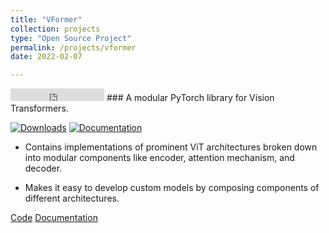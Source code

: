 ```yaml
---
title: "VFormer"
collection: projects
type: "Open Source Project"
permalink: /projects/vformer
date: 2022-02-07

---
```


<iframe src="https://ghbtns.com/github-btn.html?user=sforaidl&repo=vformer&type=star&count=true" frameborder="0" scrolling="0" width="150" height="20" title="GitHub"></iframe>
### A modular PyTorch library for Vision Transformers.

[![Downloads](https://pepy.tech/badge/vformer)](https://pepy.tech/project/vformer)
[![Documentation](https://readthedocs.org/projects/vformer/badge/?version=latest)](https://vformer.readthedocs.io/en/latest/?badge=latest)



- Contains implementations of prominent ViT architectures broken down into modular components like encoder, attention mechanism, and decoder.

- Makes it easy to develop custom models by composing components of different architectures.

[Code](https://github.com/sforaidl/vformer) [Documentation](https://vformer.readthedocs.io/)